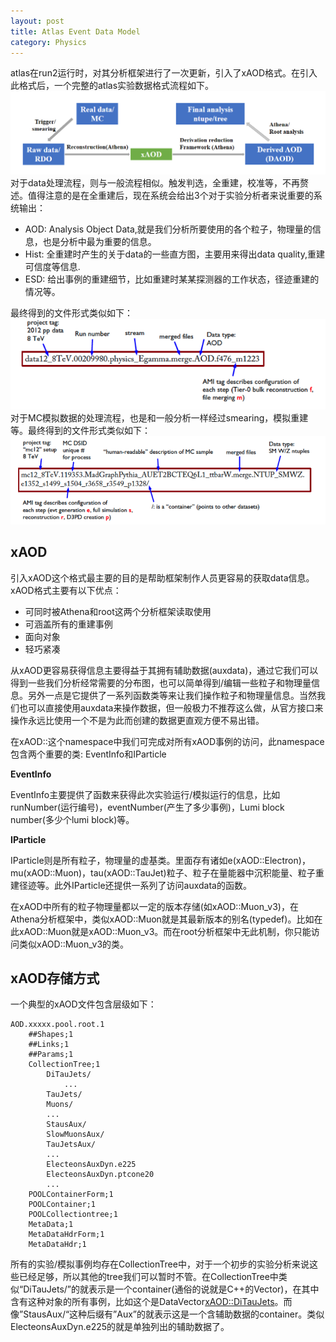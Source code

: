 ```yaml
---
layout: post
title: Atlas Event Data Model
category: Physics
---
```

atlas在run2运行时，对其分析框架进行了一次更新，引入了xAOD格式。在引入此格式后，一个完整的atlas实验数据格式流程如下。
![atlas-experiment-data-chain](/assets/img/20170809/data-chain.png)
对于data处理流程，则与一般流程相似。触发判选，全重建，校准等，不再赘述。值得注意的是在全重建后，现在系统会给出3个对于实验分析者来说重要的系统输出：

- AOD: Analysis Object Data,就是我们分析所要使用的各个粒子，物理量的信息，也是分析中最为重要的信息。
- Hist: 全重建时产生的关于data的一些直方图，主要用来得出data quality,重建可信度等信息.
- ESD: 给出事例的重建细节，比如重建时某某探测器的工作状态，径迹重建的情况等。
<!-- more -->
最终得到的文件形式类似如下：
![data-format](/assets/img/20170809/data-format.png)
对于MC模拟数据的处理流程，也是和一般分析一样经过smearing，模拟重建等。最终得到的文件形式类似如下：
![data-format](/assets/img/20170809/mc-format.png)

## xAOD
引入xAOD这个格式最主要的目的是帮助框架制作人员更容易的获取data信息。xAOD格式主要有以下优点：

- 可同时被Athena和root这两个分析框架读取使用
- 可涵盖所有的重建事例
- 面向对象
- 轻巧紧凑

从xAOD更容易获得信息主要得益于其拥有辅助数据(auxdata)，通过它我们可以得到一些我们分析经常需要的分布图，也可以简单得到/编辑一些粒子和物理量信息。另外一点是它提供了一系列函数类等来让我们操作粒子和物理量信息。当然我们也可以直接使用auxdata来操作数据，但一般极力不推荐这么做，从官方接口来操作永远比使用一个不是为此而创建的数据更直观方便不易出错。

在xAOD::这个namespace中我们可完成对所有xAOD事例的访问，此namespace包含两个重要的类: EventInfo和IParticle

**EventInfo**

EventInfo主要提供了函数来获得此次实验运行/模拟运行的信息，比如runNumber(运行编号)，eventNumber(产生了多少事例)，Lumi block number(多少个lumi block)等。

**IParticle**

IParticle则是所有粒子，物理量的虚基类。里面存有诸如e(xAOD::Electron)，mu(xAOD::Muon)，tau(xAOD::TauJet)粒子、粒子在量能器中沉积能量、粒子重建径迹等。此外IParticle还提供一系列了访问auxdata的函数。

在xAOD中所有的粒子物理量都以一定的版本存储(如xAOD::Muon_v3)，在Athena分析框架中，类似xAOD::Muon就是其最新版本的别名(typedef)。比如在此xAOD::Muon就是xAOD::Muon_v3。而在root分析框架中无此机制，你只能访问类似xAOD::Muon_v3的类。

## xAOD存储方式

一个典型的xAOD文件包含层级如下：

    AOD.xxxxx.pool.root.1
        ##Shapes;1
        ##Links;1
        ##Params;1
        CollectionTree;1
            DiTauJets/
                ...
            TauJets/
            Muons/
            ...
            StausAux/
            SlowMuonsAux/
            TauJetsAux/
            ...
            ElecteonsAuxDyn.e225
            ElecteonsAuxDyn.ptcone20
            ...
        POOLContainerForm;1
        POOLContainer;1
        POOLCollectiontree;1
        MetaData;1
        MetaDataHdrForm;1
        MetaDataHdr;1

所有的实验/模拟事例均存在CollectionTree中，对于一个初步的实验分析来说这些已经足够，所以其他的tree我们可以暂时不管。在CollectionTree中类似“DiTauJets/”的就表示是一个container(通俗的说就是C++的Vector)，在其中含有这种对象的所有事例，比如这个是DataVector<xAOD::DiTauJets>。而像”StausAux/“这种后缀有”Aux”的就表示这是一个含辅助数据的container。类似ElecteonsAuxDyn.e225的就是单独列出的辅助数据了。
